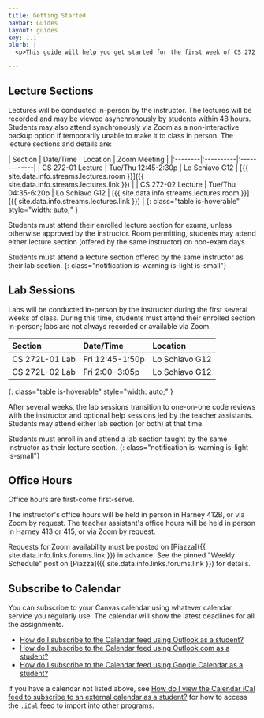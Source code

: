 ```yaml
---
title: Getting Started
navbar: Guides
layout: guides
key: 1.1
blurb: |
  <p>This guide will help you get started for the first week of CS 272 Software Development with Professor Sophie Engle.</p>

---
```


## Lecture Sections

Lectures will be conducted in-person by the instructor. The lectures will be recorded and may be viewed asynchronously by students within 48 hours. Students may also attend synchronously via Zoom as a non-interactive backup option if temporarily unable to make it to class in person. The lecture sections and details are:

| Section | Date/Time | Location | Zoom Meeting |
|:--------|:----------|:-------------|
| CS 272-01 Lecture | Tue/Thu 12:45-2:30p | Lo Schiavo G12 | [{{ site.data.info.streams.lectures.room }}]({{ site.data.info.streams.lectures.link }}) |
| CS 272-02 Lecture | Tue/Thu 04:35-6:20p | Lo Schiavo G12 | [{{ site.data.info.streams.lectures.room }}]({{ site.data.info.streams.lectures.link }}) |
{: class="table is-hoverable" style="width: auto;" }

Students must attend their enrolled lecture section for exams, unless otherwise approved  by the instructor. Room permitting, students may attend either lecture section (offered by the same instructor) on non-exam days.

Students must attend a lecture section offered by the same instructor as their lab section.
{: class="notification is-warning is-light is-small"}

## Lab Sessions

Labs will be conducted in-person by the instructor during the first several weeks of class. During this time, students must attend their enrolled section in-person; labs are not always recorded or available via Zoom. 

| Section | Date/Time | Location |
|:--------|:----------|:-------------|
| CS 272L-01 Lab    | Fri 12:45-1:50p | Lo Schiavo G12 |
| CS 272L-02 Lab    | Fri 2:00-3:05p | Lo Schiavo G12 |
{: class="table is-hoverable" style="width: auto;" }

After several weeks, the lab sessions transition to one-on-one code reviews with the instructor and optional help sessions led by the teacher assistants. Students may attend either lab section (or both) at that time.

Students must enroll in and attend a lab section taught by the same instructor as their lecture section.
{: class="notification is-warning is-light is-small"}

## Office Hours

Office hours are first-come first-serve. 

The instructor's office hours will be held in person in Harney 412B, or via Zoom by request. The teacher assistant's office hours will be held in person in Harney 413 or 415, or via Zoom by request. 

Requests for Zoom availability must be posted on [Piazza]({{ site.data.info.links.forums.link }}) in advance. See the pinned "Weekly Schedule" post on [Piazza]({{ site.data.info.links.forums.link }}) for details.

## Subscribe to Calendar

You can subscribe to your Canvas calendar using whatever calendar service you regularly use. The calendar will show the latest deadlines for all the assignments.

  - [How do I subscribe to the Calendar feed using Outlook as a student?](https://community.canvaslms.com/t5/Student-Guide/How-do-I-subscribe-to-the-Calendar-feed-using-Outlook-as-a/ta-p/531)
  - [How do I subscribe to the Calendar feed using Outlook.com as a student?](https://community.canvaslms.com/t5/Student-Guide/How-do-I-subscribe-to-the-Calendar-feed-using-Outlook-com-as-a/ta-p/285)
  - [How do I subscribe to the Calendar feed using Google Calendar as a student?](https://community.canvaslms.com/t5/Student-Guide/How-do-I-subscribe-to-the-Calendar-feed-using-Google-Calendar-as/ta-p/535)

If you have a calendar not listed above, see [How do I view the Calendar iCal feed to subscribe to an external calendar as a student?](https://community.canvaslms.com/t5/Student-Guide/How-do-I-view-the-Calendar-iCal-feed-to-subscribe-to-an-external/ta-p/331) for how to access the `.iCal` feed to import into other programs.
